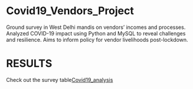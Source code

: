 # Covid19_Vendors_Project
Ground survey in West Delhi mandis on vendors’ incomes and processes. Analyzed COVID-19 impact using Python and MySQL to reveal challenges and resilience. Aims to inform policy for vendor livelihoods post-lockdown.

# RESULTS
 Check out the survey table[Covid19_analysis](C:\Users\91965\OneDrive\Desktop\certificates)

